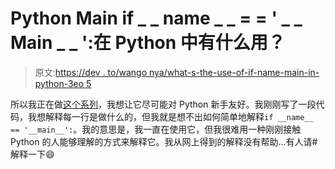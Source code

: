 # Python Main if _ _ name _ _ = = ' _ _ Main _ _ ':在 Python 中有什么用？

> 原文:[https://dev . to/wango nya/what-s-the-use-of-if-name-main-in-python-3eo 5](https://dev.to/wangonya/what-s-the-use-of-if-name-main-in-python-3eo5)

所以我正在做[这个系列](https://dev.to/wangonya/building-command-line-applications-with-python-5l4)，我想让它尽可能对 Python 新手友好。我刚刚写了一段代码，我想解释每一行是做什么的，但我就是想不出如何简单地解释`if __name__ == '__main__':`。我的意思是，我一直在使用它，但我很难用一种刚刚接触 Python 的人能够理解的方式来解释它。我从网上得到的解释没有帮助...有人请#解释一下😄
